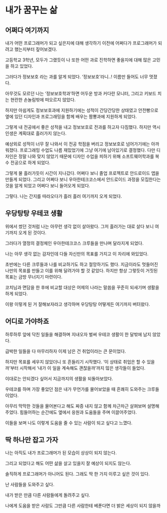 # 내가 꿈꾸는 삶

## 어쩌다 여기까지

내가 어떤 프로그래머가 되고 싶은지에 대해 생각하기 이전에 어쩌다가 프로그래머가 되려고 했는지부터 짚어보겠다.

고등학교 3학년, 모두가 그랬듯이 나 또한 어떤 과로 진학하면 좋을지에 대해 많은 고민을 하고 있었다.

그러다가 정보보호 라는 과를 알게 되었다. ‘정보보호’라니..! 이름만 들어도 너무 멋졌다.

아무것도 모르던 나는 ‘정보보호학과’하면 어두운 방과 커다란 모니터, 그리고 키보드 치는 현란한 손놀림밖에 떠오르지 않았다. 

하지만 아쉽게도 정보보호과에 지원하기에는 성적이 간당간당한 상태였고 안전빵으로 옆에 있던 디자인과 프로그래밍을 함께 배우는 짬뽕과에 지원하게 되었다.

그렇게 내 전공에서 좋은 성적을 내고 정보보호로 전과를 하고자 다짐했다. 하지만 역시 인생은 계획대로 흘러가지 않는다.

예상외로 성적이 너무 잘 나와서 이 전공 학점을 버리고 정보보호로 넘어가기에는 아까워졌다. 프로그래밍 수업도 나름 재밌었기에 그냥 여기에 남아있기로 결정했다. 다만 디자인은 정말 나와 맞지 않았기 때문에 디자인 수업을 피하기 위해 소프트웨어학과를 복수 전공으로 하게 되었다.

그렇게 물 흘러가듯이 시간이 지나갔다. 어쩌다 보니 졸업 프로젝트로 안드로이드 앱을 만들게 되었다. 그리고 어쩌다 보니 우아한테크코스에서 안드로이드 과정을 모집한다는 것을 알게 되었고 어쩌다 보니 들어오게 되었다.

그렇다. 나는 간지를 따라오다가 흘러 흘러 여기까지 오게 되었다.

## 우당탕탕 우테코 생활

위에서 썼던 것처럼 나는 아무런 생각 없이 살아왔다. 그저 흘러가는 대로 살다 보니 여기까지 오게 된 것이다. 

그러다가 열정의 결정체인 우아한테크코스 크루들을 만나며 달라지게 되었다.

나는 아무 생각 없는 감자인데 다들 자신만의 목표를 가지고 이 자리에 와있었다.

초반에는 다른 크루들과 나를 비교하기도 하고 절망하기도 했다. 지금이라도 멋들어진 나만의 목표를 만들고 이를 위해 달려가야 할 것 같았다. 하지만 항상 그렇듯이 거짓된 목표는 금방 무너지기 마련이다.

코치님과 면담을 한 후에 비교할 대상은 어제의 나라는 말씀을 꾸준히 되새기며 생활을 하게 되었다. 

이왕 이렇게 된 거 잘해보자라고 생각하며 우당탕탕 어떻게든 여기까지 버텨왔다. 

## 어디로 가야하죠

하루하루 앞에 닥친 일들을 해결하며 지내오자 벌써 우테코 생활이 한 달밖에 남지 않았다.

급박한 일들을 다 마무리하자 이제 남은 건 취업이라는 큰 문이었다.

하지만 목표를 세우지 않았더니 또 흔들리기 시작했다. ‘이 상태로 취업은 할 수 있을까’부터 시작해서 ‘내가 이 일을 계속해도 괜찮을까’까지 많은 생각들이 들었다.

이대로는 안되겠다 싶어서 지금까지의 생활을 되돌아보았다.

우테코를 하며 가장 좋았던 점은 내가 무언가를 물어보았을 때 흔쾌히 도와주는 크루들이었다.

아무리 막막한 것들을 물어본다고 해도 짜증 내지 않고 함께 차근차근 살펴보며 설명해 주었다. 힘들어하는 순간에도 옆에서 응원과 도움들을 주며 이끌어주었다.

이들을 보며 나도 이렇게 도움을 줄 수 있는 사람이 되고 싶다고 느꼈다.

## 딱 하나만 잡고 가자

나는 아직도 내가 프로그래머가 된 모습이 상상이 되지 않는다. 

그리고 되었다고 해도 어떤 삶을 살고 있을지 잘 예상이 되지도 않는다. 

솔직하게 프로그래머가 아니어도 된다. 그래도 딱 한 가지 이루고 싶은 것이 있다. 

난 사람들을 도와주고 싶다.

내가 받은 만큼 다른 사람들에게 돌려주고 싶다.

나에게 도움을 받은 사람도 그만큼 다른 사람한테 베푼다면 더 밝은 세상이 되지 않을까
